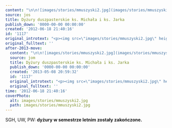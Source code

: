 ```yaml
---
content: "\n\n![images/stories/mmuszyski2.jpg](images/stories/mmuszyski2.jpg)\n\_\n\_\nSGH, UW, PW: **dyżury w semestrze letnim zostały zakończone.**\n\n\n<!--CONTENT FROM OLD SERVER (jos before 2013): \n\n![images/stories/mmuszyski2.jpg](images/stories/mmuszyski2.jpg)\n\r\n\n\_\n\r\n\n\_\n\r\n\nSGH, UW, PW: **dyżury w semestrze letnim zostały zakończone.**\n\n-->"
source: jos
title: Dyżury duszpasterskie ks. Michała i ks. Jarka
publish_down: '0000-00-00 00:00:00'
created: '2012-06-18 21:40:16'
id: '1117'
original_introtext: "<p><img src=\"images/stories/mmuszyski2.jpg\" height=\"160\" style=\"margin-right: 10px; margin-bottom: 10px; float: left;\" /></p>\r\n<p>\_</p>\r\n<p>\_</p>\r\n<p>SGH, UW, PW: <strong>dyżury w semestrze letnim zostały zakończone.</strong></p>"
original_fulltext: ''
after-2013-move:
  content: "\n\n![images/stories/mmuszyski2.jpg](images/stories/mmuszyski2.jpg)\n\_\n\_\nSGH, UW, PW: **dyżury w semestrze letnim zostały zakończone.**\n"
  source: jom
  title: Dyżury duszpasterskie ks. Michała i ks. Jarka
  publish_down: '0000-00-00 00:00:00'
  created: '2013-05-08 20:59:32'
  id: '1117'
  original_introtext: "<p><img src=\"images/stories/mmuszyski2.jpg\" height=\"160\" style=\"margin-right: 10px; margin-bottom: 10px; float: left;\" /></p>\n<p>\_</p>\n<p>\_</p>\n<p>SGH, UW, PW: <strong>dyżury w semestrze letnim zostały zakończone.</strong></p>"
  original_fulltext: ''
time: '2012-06-18 21:40:16'
coverPhoto:
  alt: images/stories/mmuszyski2.jpg
  path: images/stories/mmuszyski2.jpg
---
```

SGH, UW, PW: **dyżury w semestrze letnim zostały zakończone.**


<!--CONTENT FROM OLD SERVER (jos before 2013): 




 


 


SGH, UW, PW: **dyżury w semestrze letnim zostały zakończone.**

-->

<!--{{json:{"created_date":"2012-06-18 21:40:16","publish_down":"0000-00-00 00:00:00","id":"1117"}}}-->